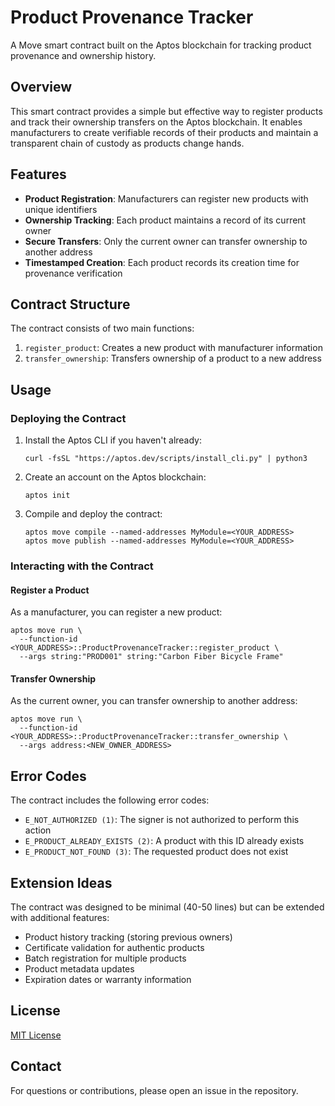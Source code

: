 # Product Provenance Tracker

A Move smart contract built on the Aptos blockchain for tracking product provenance and ownership history.

## Overview

This smart contract provides a simple but effective way to register products and track their ownership transfers on the Aptos blockchain. It enables manufacturers to create verifiable records of their products and maintain a transparent chain of custody as products change hands.

## Features

- **Product Registration**: Manufacturers can register new products with unique identifiers
- **Ownership Tracking**: Each product maintains a record of its current owner
- **Secure Transfers**: Only the current owner can transfer ownership to another address
- **Timestamped Creation**: Each product records its creation time for provenance verification

## Contract Structure

The contract consists of two main functions:

1. `register_product`: Creates a new product with manufacturer information
2. `transfer_ownership`: Transfers ownership of a product to a new address

## Usage

### Deploying the Contract

1. Install the Aptos CLI if you haven't already:
   ```
   curl -fsSL "https://aptos.dev/scripts/install_cli.py" | python3
   ```

2. Create an account on the Aptos blockchain:
   ```
   aptos init
   ```

3. Compile and deploy the contract:
   ```
   aptos move compile --named-addresses MyModule=<YOUR_ADDRESS>
   aptos move publish --named-addresses MyModule=<YOUR_ADDRESS>
   ```

### Interacting with the Contract

#### Register a Product

As a manufacturer, you can register a new product:

```
aptos move run \
  --function-id <YOUR_ADDRESS>::ProductProvenanceTracker::register_product \
  --args string:"PROD001" string:"Carbon Fiber Bicycle Frame" 
```

#### Transfer Ownership

As the current owner, you can transfer ownership to another address:

```
aptos move run \
  --function-id <YOUR_ADDRESS>::ProductProvenanceTracker::transfer_ownership \
  --args address:<NEW_OWNER_ADDRESS>
```

## Error Codes

The contract includes the following error codes:

- `E_NOT_AUTHORIZED (1)`: The signer is not authorized to perform this action
- `E_PRODUCT_ALREADY_EXISTS (2)`: A product with this ID already exists
- `E_PRODUCT_NOT_FOUND (3)`: The requested product does not exist

## Extension Ideas

The contract was designed to be minimal (40-50 lines) but can be extended with additional features:

- Product history tracking (storing previous owners)
- Certificate validation for authentic products
- Batch registration for multiple products
- Product metadata updates
- Expiration dates or warranty information

## License

[MIT License](LICENSE)

## Contact

For questions or contributions, please open an issue in the repository.
